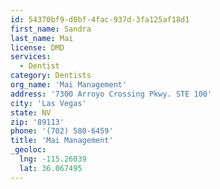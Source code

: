 ```yaml
---
id: 54370bf9-d0bf-4fac-937d-3fa125af18d1
first_name: Sandra
last_name: Mai
license: DMD
services:
  - Dentist
category: Dentists
org_name: 'Mai Management'
address: '7300 Arroyo Crossing Pkwy. STE 100'
city: 'Las Vegas'
state: NV
zip: '89113'
phone: '(702) 580-6459'
title: 'Mai Management'
_geoloc:
  lng: -115.26039
  lat: 36.067495
---
```

